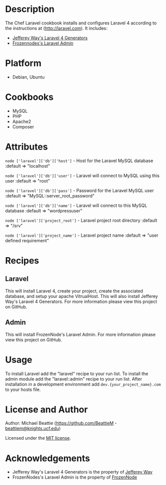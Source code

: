 Description
===========
The Chef Laravel cookbook installs and configures Laravel 4 according to the instructions at (http://laravel.com).
It includes: 
* [Jefferey Way's Laravel 4 Generators](https://github.com/JeffreyWay/Laravel-4-Generators)
* [Frozennodes's Laravel Admin](https://github.com/FrozenNode/Laravel-Administrator)

Platform
========
* Debian, Ubuntu

Cookbooks
=========
* MySQL
* PHP
* Apache2
* Composer

Attributes
==========
`node ['laravel']['db']['host']` - Host for the Laravel MySQL database
  :default => "localhost"

`node ['laravel']['db']['user']` - Laravel will connect to MySQL using this user
  :default => "root"

`node ['laravel']['db']['pass']` - Password for the Laravel MySQL user
  :default => "MySQL::server_root_password"

`node ['laravel']['db']['name']` - Laravel will connect to this MySQL database
  :default => "wordpressuser"

`node ['laravel']['project_root']` - Laravel project root directory
  :default => "/srv"

`node ['laravel']['project_name']` - Laravel project name
  :default => "user defined requirement"

Recipes
=======
## Laravel
This will install Laravel 4, create your project, create the associated database, and setup your apache VitrualHost.
This will also install Jefferey Way's Laravel 4 Generators. For more information please view this project on GitHub.

## Admin
This will install FrozenNode's Laravel Admin. For more information please view this project on GitHub. 

Usage
=====
To install Laravel add the "laravel" recipe to your run list.
To install the admin module add the "laravel::admin" recipe to your run list.
After installation in a development environment add `dev.{your_project_name}.com` to your hosts file.

License and Author
==================
Author: Michael Beattie (https://github.com/BeattieM - beattiem@knights.ucf.edu)

Licensed under the [MIT license](http://opensource.org/licenses/MIT).

Acknowledgements
================
* Jefferey Way's Laravel 4 Generators is the property of [Jefferey Way](https://github.com/JeffreyWay)
* FrozenNodes's Laravel Admin is the property of [FrozenNode](https://github.com/FrozenNode)